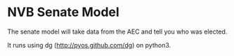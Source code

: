 # NVB Senate Model

The senate model will take data from the AEC and tell you who was elected.

It runs using dg (http://pyos.github.com/dg) on python3.
